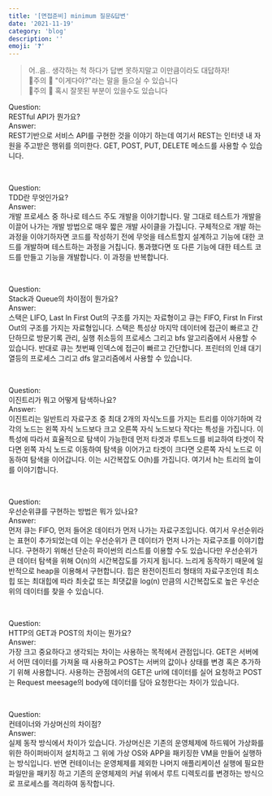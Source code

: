 ```yaml
---
title: '[면접준비] minimum 질문&답변'
date: '2021-11-19'
category: 'blog'
description: ''
emoji: '❓'
---
```


> 어..음.. 생각하는 척 하다가 답변 못하지말고  이만큼이라도 대답하자! <br/>
> 🚩주의 🚩 "이게다야?"라는 말을 들으실 수 있습니다<br/>
> 🚩주의 🚩 혹시 잘못된 부분이 있을수도 있습니다

Question:<br/>
RESTful API가 뭔가요?<br/>
Answer:<br/>
REST기반으로 서비스 API를 구현한 것을 이야기 하는데 여기서 REST는 인터넷 내 자원을 주고받은 행위를 의미한다. GET, POST, PUT, DELETE 메소드를 사용할 수 있습니다.

<br/>

Question:<br/>
TDD란 무엇인가요?<br/>
Answer:<br/>
개발 프로세스 중 하나로 테스드 주도 개발을 이야기합니다. 말 그대로 테스트가 개발을 이끌어 나가는 개발 방법으로 매우 짧은 개발 사이클을 가집니다. 구체적으로 개발 하는 과정을 이야기하자면 코드를 작성하기 전에 무엇을 테스트할지 설계하고 기능에 대한 코드를 개발하며 테스트하는 과정을 거칩니다. 통과했다면 또 다른 기능에 대한 테스트 코드를 만들고 기능을 개발합니다. 이 과정을 반복합니다.

<br/>

Question:<br/>
Stack과 Queue의 차이점이 뭔가요?<br/>
Answer:<br/>
스택은 LIFO, Last In First Out의 구조를 가지는 자료형이고 큐는 FIFO, First In First Out의 구조를 가지는 자료형입니다. 스택은 특성상 마지막 데이터에 접근이 빠르고 간단하므로 방문기록 관리, 실행 취소등의 프로세스 그리고 bfs 알고리즘에서 사용할 수 있습니다. 반대로 큐는 첫번째 인덱스에 접근이 빠르고 간단합니다. 프린터의 인쇄 대기열등의 프로세스 그리고 dfs 알고리즘에서 사용할 수 있습니다. 

<br/>

Question:<br/>
이진트리가 뭐고 어떻게 탐색하나요?<br/>
Answer:<br/>
이진트리는 일반트리 자료구조 중 최대 2개의 자식노드를 가지는 트리를 이야기하며 각각의 노드는 왼쪽 자식 노드보다 크고 오른쪽 자식 노드보다 작다는 특성을 가집니다. 이 특성에 따라서 효율적으로 탐색이 가능한데 먼저 타겟과 루트노드를 비교하여 타겟이 작다면 왼쪽 자식 노드로 이동하여 탐색을 이어가고 타겟이 크다면 오른쪽 자식 노드로 이동하여 탐색을 이어갑니다. 이는 시간복잡도 O(h)를 가집니다. 여기서 h는 트리의 높이를 이야기합니다.

<br/>

Question:<br/>
우선순위큐를 구현하는 방법은 뭐가 있나요?<br/>
Answer:<br/>
먼저 큐는 FIFO, 먼저 들어온 데이터가 먼저 나가는 자료구조입니다. 여기서 우선순위라는 표현이 추가되었는데 이는 우선순위가 큰 데이터가 먼저 나가는 자료구조를 이야기합니다. 구현하기 위해선 단순히 파이썬의 리스트를 이용할 수도 있습니다만 우선순위가 큰 데이터 탐색을 위해 O(n)의 시간복잡도를 가지게 됩니다. 느리게 동작하기 때문에 일반적으로 heap을 이용해서 구현합니다. 힙은 완전이진트리 형태의 자료구조인데 최소힙 또는 최대힙에 따라 최솟값 또는 최댓값을 log(n) 만큼의 시간복잡도로 높은 우선순위의 데이터를 찾을 수 있습니다.

<br/>

Question:<br/>
HTTP의 GET과 POST의 차이는 뭔가요?<br/>
Answer:<br/>
가장 크고 중요하다고 생각되는 차이는 사용하는 목적에서 관점입니다. GET은 서버에서 어떤 데이터를 가져올 때 사용하고 POST는 서버의 값이나 상태를 변경 혹은 추가하기 위해 사용합니다. 사용하는 관점에서의 GET은 url에 데이터를 실어 요청하고 POST는 Request meesage의 body에 데이터를 담아 요청한다는 차이가 있습니다.

<br/>

Question: <br/>
컨테이너와 가상머신의 차이점? <br/>
Answer: <br/>
실제 동작 방식에서 차이가 있습니다. 가상머신은 기존의 운영체제에 하드웨어 가상화를 위한 하이퍼바이저 설치하고 그 위에 가상 OS와 APP을 패키징한 VM을 만들어 실행하는 방식입니다. 반면 컨테이너는 운영체제를 제외한 나머지 애플리케이션 실행에 필요한 파일만을 패키징 하고 기존의 운영체제의 커널 위에서 루트 디렉토리를 변경하는 방식으로 프로세스를 격리하여 동작합니다.
